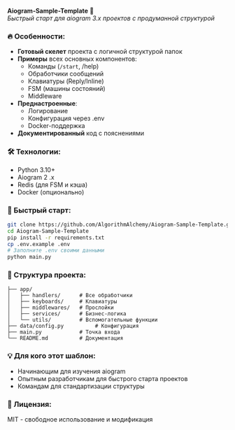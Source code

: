 **Aiogram-Sample-Template** 🚀  
*Быстрый старт для aiogram 3.x проектов с продуманной структурой*

### 🔥 Особенности:

- **Готовый скелет** проекта с логичной структурой папок
- **Примеры** всех основных компонентов:
    - Команды (`/start`, /help)
    - Обработчики сообщений
    - Клавиатуры (Reply/Inline)
    - FSM (машины состояний)
    - Middleware
- **Преднастроенные**:
    - Логирование
    - Конфигурация через .env
    - Docker-поддержка
- **Документированный** код с пояснениями

### 🛠 Технологии:

- Python 3.10+
- Aiogram 2 .x
- Redis (для FSM и кэша)
- Docker (опционально)

### 🚀 Быстрый старт:

```bash
git clone https://github.com/AlgorithmAlchemy/Aiogram-Sample-Template.git
cd Aiogram-Sample-Template
pip install -r requirements.txt
cp .env.example .env
# Заполните .env своими данными
python main.py
```

### 📂 Структура проекта:

```
├── app/
│   ├── handlers/      # Все обработчики
│   ├── keyboards/     # Клавиатуры  
│   ├── middlewares/   # Прослойки
│   ├── services/      # Бизнес-логика
│   └── utils/         # Вспомогательные функции
├── data/config.py          # Конфигурация
├── main.py            # Точка входа
└── README.md          # Документация
```

### 💡 Для кого этот шаблон:

- Начинающим для изучения aiogram
- Опытным разработчикам для быстрого старта проектов
- Командам для стандартизации структуры

### 📄 Лицензия:

MIT - свободное использование и модификация
